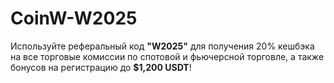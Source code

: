 # CoinW-W2025
Используйте реферальный код **"W2025"** для получения 20% кешбэка на все торговые комиссии по спотовой и фьючерсной торговле, а также бонусов на регистрацию до **$1,200 USDT**!

